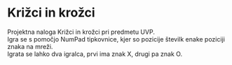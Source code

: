 # Križci in krožci

Projektna naloga Križci in krožci pri predmetu UVP.</br>
Igra se s pomočjo NumPad tipkovnice, kjer so pozicije številk enake poziciji znaka na mreži.</br>
Igrata se lahko dva igralca, prvi ima znak X, drugi pa znak O.</br>